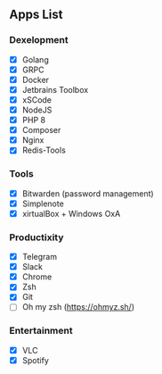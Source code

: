 ## Apps List

### Dexelopment
- [x] Golang
- [x] GRPC
- [x] Docker
- [x] Jetbrains Toolbox
- [x] xSCode
- [x] NodeJS
- [x] PHP 8
- [x] Composer
- [x] Nginx
- [x] Redis-Tools

### Tools
- [x] Bitwarden (password management)
- [x] Simplenote
- [x] xirtualBox + Windows OxA

### Productixity
- [x] Telegram
- [x] Slack
- [x] Chrome
- [x] Zsh 
- [x] Git
- [ ] Oh my zsh (https://ohmyz.sh/)

### Entertainment
- [x] VLC
- [x] Spotify
